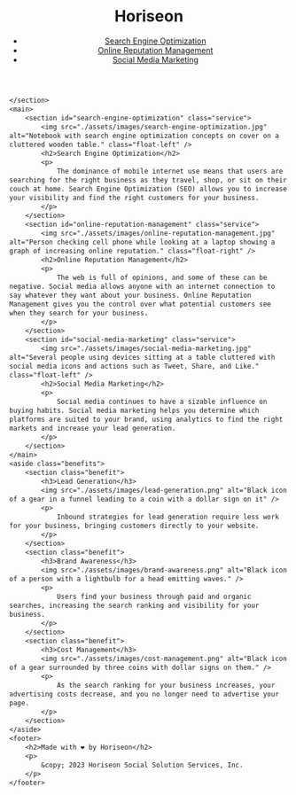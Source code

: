 <!DOCTYPE html>
<html lang="en-us">

<head>
    <meta charset="UTF-8" />
    <link rel="stylesheet" href="./assets/css/style.css">
    <title>Horiseon</title>
</head>

<body>
    <header>
        <h1>Hori<span class="seo">seo</span>n</h1>
        <nav>
            <ul>
                <li>
                    <a href="#search-engine-optimization">Search Engine Optimization</a>
                </li>
                <li>
                    <a href="#online-reputation-management">Online Reputation Management</a>
                </li>
                <li>
                    <a href="#social-media-marketing">Social Media Marketing</a>
                </li>
            </ul>
        </nav>
    </header>
    <section class="hero">

    </section>
    <main>
        <section id="search-engine-optimization" class="service">
            <img src="./assets/images/search-engine-optimization.jpg" alt="Notebook with search engine optimization concepts on cover on a cluttered wooden table." class="float-left" />
            <h2>Search Engine Optimization</h2>
            <p>
                The dominance of mobile internet use means that users are searching for the right business as they travel, shop, or sit on their couch at home. Search Engine Optimization (SEO) allows you to increase your visibility and find the right customers for your business.
            </p>
        </section>
        <section id="online-reputation-management" class="service">
            <img src="./assets/images/online-reputation-management.jpg" alt="Person checking cell phone while looking at a laptop showing a graph of increasing online reputation." class="float-right" />
            <h2>Online Reputation Management</h2>
            <p>
                The web is full of opinions, and some of these can be negative. Social media allows anyone with an internet connection to say whatever they want about your business. Online Reputation Management gives you the control over what potential customers see when they search for your business.
            </p>
        </section>
        <section id="social-media-marketing" class="service">
            <img src="./assets/images/social-media-marketing.jpg" alt="Several people using devices sitting at a table cluttered with social media icons and actions such as Tweet, Share, and Like." class="float-left" />
            <h2>Social Media Marketing</h2>
            <p>
                Social media continues to have a sizable influence on buying habits. Social media marketing helps you determine which platforms are suited to your brand, using analytics to find the right markets and increase your lead generation.
            </p>
        </section>
    </main>
    <aside class="benefits">
        <section class="benefit">
            <h3>Lead Generation</h3>
            <img src="./assets/images/lead-generation.png" alt="Black icon of a gear in a funnel leading to a coin with a dollar sign on it" />
            <p>
                Inbound strategies for lead generation require less work for your business, bringing customers directly to your website.
            </p>
        </section>
        <section class="benefit">
            <h3>Brand Awareness</h3>
            <img src="./assets/images/brand-awareness.png" alt="Black icon of a person with a lightbulb for a head emitting waves." />
            <p>
                Users find your business through paid and organic searches, increasing the search ranking and visibility for your business.
            </p>
        </section>
        <section class="benefit">
            <h3>Cost Management</h3>
            <img src="./assets/images/cost-management.png" alt="Black icon of a gear surrounded by three coins with dollar signs on them." />
            <p>
                As the search ranking for your business increases, your advertising costs decrease, and you no longer need to advertise your page.
            </p>
        </section>
    </aside>
    <footer>
        <h2>Made with ❤️️ by Horiseon</h2>
        <p>
            &copy; 2023 Horiseon Social Solution Services, Inc.
        </p>
    </footer>
</body>

</html>
